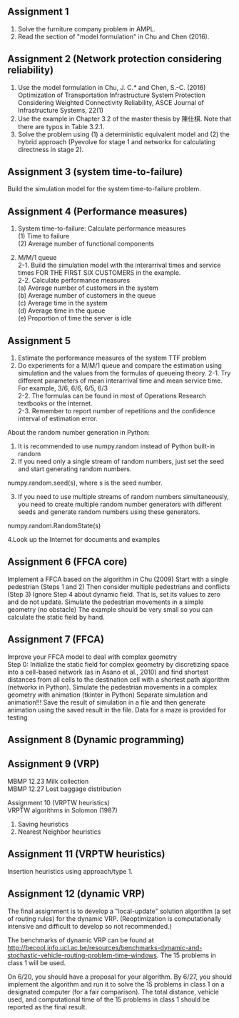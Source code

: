 ## Assignment 1
1. Solve the furniture company problem in AMPL.
2. Read the section of "model formulation" in Chu and Chen (2016).

## Assignment 2 (Network protection considering reliability) 
1. Use the model formulation in Chu, J. C.* and Chen, S.-C. (2016) Optimization of Transportation Infrastructure System Protection Considering Weighted Connectivity Reliability, ASCE Journal of Infrastructure Systems, 22(1)  
2. Use the example in Chapter 3.2 of the master thesis by 陳仕棋. Note that there are typos in Table 3.2.1.  
3. Solve the problem using (1) a deterministic equivalent model and (2) the hybrid approach (Pyevolve for stage 1 and networkx for calculating directness in stage 2).


## Assignment 3 (system time-to-failure)
Build the simulation model for the system time-to-failure problem.  


## Assignment 4 (Performance measures)
1. System time-to-failure: Calculate performance measures  
(1) Time to failure  
(2) Average number of functional components  

2. M/M/1 queue  
2-1. Build the simulation model with the interarrival times and service times FOR THE FIRST SIX CUSTOMERS in the example.  
2-2. Calculate performance measures  
(a) Average number of customers in the system  
(b) Average number of customers in the queue  
(c) Average time in the system  
(d) Average time in the queue  
(e) Proportion of time the server is idle  


## Assignment 5
1. Estimate the performance measures of the system TTF problem  
2. Do experiments for a M/M/1 queue and compare the estimation using simulation and the values from the formulas of queueing theory. 
2-1. Try different parameters of mean interarrival time and mean service time. For example, 3/6, 6/6, 6/5, 6/3  
2-2. The formulas can be found in most of Operations Research textbooks or the Internet.  
2-3. Remember to report number of repetitions and the confidence interval of estimation error.  

About the random number generation in Python:
1. It is recommended to use numpy.random instead of Python built-in random
2. If you need only a single stream of random numbers, just set the seed and start generating random numbers.

numpy.random.seed(s), where s is the seed number.

3. If you need to use multiple streams of random numbers simultaneously, you need to create multiple random number generators with different seeds and generate random numbers using these generators.

numpy.random.RandomState(s)

4.Look up the Internet for documents and examples



## Assignment 6 (FFCA core)
Implement a FFCA based on the algorithm in Chu (2009)
Start with a single pedestrian (Steps 1 and 2)
Then consider multiple pedestrians and conflicts (Step 3)
Ignore Step 4 about dynamic field. That is, set its values to zero and do not update.
Simulate the pedestrian movements in a simple geometry (no obstacle)
The example should be very small so you can calculate the static field by hand.

## Assignment 7 (FFCA)  
Improve your FFCA model to deal with complex geometry  
Step 0: Initialize the static field for complex geometry by discretizing space into a cell-based network (as in Asano et al., 2010) and find shortest distances from all cells to the destination cell with a shortest path algorithm (networkx in Python).
Simulate the pedestrian movements in a complex geometry with animation (tkinter in Python)
Separate simulation and animation!!!
Save the result of simulation in a file and then generate animation using the saved result in the file.
Data for a maze is provided for testing

## Assignment 8 (Dynamic programming)

## Assignment 9 (VRP)    
MBMP 12.23 Milk collection    
MBMP 12.27 Lost baggage distribution     

Assignment 10 (VRPTW heuristics)  
VRPTW algorithms in Solomon (1987)  
1. Saving heuristics  
2. Nearest Neighbor heuristics 

## Assignment 11 (VRPTW heuristics)
Insertion heuristics using approach/type 1. 

## Assignment 12 (dynamic VRP)
The final assignment is to develop a "local-update" solution algorithm (a set of routing rules) for the dynamic VRP. (Reoptimization is computationally intensive and difficult to develop so not recommended.)

The benchmarks of dynamic VRP can be found at http://becool.info.ucl.ac.be/resources/benchmarks-dynamic-and-stochastic-vehicle-routing-problem-time-windows. The 15 problems in class 1 will be used.

On 6/20, you should have a proposal for your algorithm. By 6/27, you should implement the algorithm and run it to solve the 15 problems in class 1 on a designated computer (for a fair comparison). The total distance, vehicle used, and computational time of the 15 problems in class 1 should be reported as the final result.  









